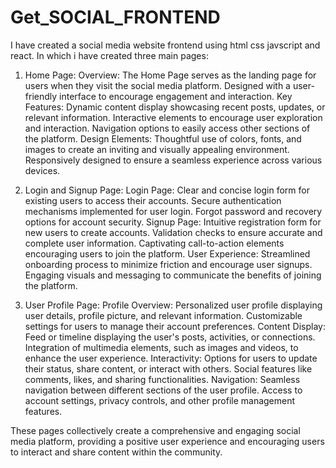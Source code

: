 # Get_SOCIAL_FRONTEND
I have created a social media website frontend using  html css javscript and react. In which i have created three main pages:
1. Home Page:
  Overview:
    The Home Page serves as the landing page for users when they visit the social media platform.
    Designed with a user-friendly interface to encourage engagement and interaction.
  Key Features:
    Dynamic content display showcasing recent posts, updates, or relevant information.
    Interactive elements to encourage user exploration and interaction.
    Navigation options to easily access other sections of the platform.
  Design Elements:
    Thoughtful use of colors, fonts, and images to create an inviting and visually appealing environment.
    Responsively designed to ensure a seamless experience across various devices.

2. Login and Signup Page:
  Login Page:
    Clear and concise login form for existing users to access their accounts.
    Secure authentication mechanisms implemented for user login.
    Forgot password and recovery options for account security.
  Signup Page:
    Intuitive registration form for new users to create accounts.
    Validation checks to ensure accurate and complete user information.
    Captivating call-to-action elements encouraging users to join the platform.
  User Experience:
    Streamlined onboarding process to minimize friction and encourage user signups.
    Engaging visuals and messaging to communicate the benefits of joining the platform.

3. User Profile Page:
  Profile Overview:
    Personalized user profile displaying user details, profile picture, and relevant information.
    Customizable settings for users to manage their account preferences.
  Content Display:
    Feed or timeline displaying the user's posts, activities, or connections.
    Integration of multimedia elements, such as images and videos, to enhance the user experience.
  Interactivity:
    Options for users to update their status, share content, or interact with others.
    Social features like comments, likes, and sharing functionalities.
  Navigation:
    Seamless navigation between different sections of the user profile.
    Access to account settings, privacy controls, and other profile management features.

These pages collectively create a comprehensive and engaging social media platform, 
providing a positive user experience and encouraging users to interact and share content within the community.
